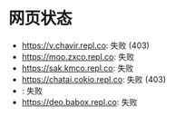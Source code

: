 # 网页状态
- https://v.chavir.repl.co: 失败 (403)
- https://moo.zxco.repl.co: 失败
- https://sak.kmco.repl.co: 失败
- https://chatai.cokio.repl.co: 失败 (403)
- : 失败
- https://deo.babox.repl.co: 失败
